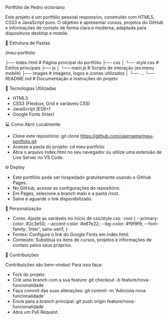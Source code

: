 Portfólio de Pedro victoriano

Este projeto é um portfólio pessoal responsivo, construído com HTML5, CSS3 e JavaScript puro. O objetivo é apresentar cursos, projetos do GitHub e informações de contato de forma clara e moderna, adaptada para dispositivos desktop e mobile.

📁 Estrutura de Pastas

/meu-portfolio

├── index.html        # Página principal do portfólio
├── css
│   └── style.css     # Estilos principais
├── js
│   └── main.js       # Scripts de interação (ex:menu mobile)
├── images            # Imagens, logos e ícones utilizados
│   └── ...
└── README.md         # Documentação e instruções do projeto

🚀 Tecnologias Utilizadas

- HTML5
- CSS3 (Flexbox, Grid e variáveis CSS)
- JavaScript (ES6+)
- Google Fonts (Inter)

💻 Como Abrir Localmente

- Clone este repositório: git clone https://github.com/username/meu-portfolio.git
- Acesse a pasta do projeto: cd meu-portfolio
- Abra o arquivo index.html no seu navegador ou utilize uma extensão de Live Server no VS Code.

🌐 Deploy

- Este portfólio pode ser hospedado gratuitamente usando o GitHub Pages.
- No GitHub, acesse as configurações do repositório.
- Em Pages, selecione a branch main e a pasta /root.
- Salve e aguarde o link disponibilizado.

🎨 Personalização

- Cores: Ajuste as variáveis no início de css/style.css:
:root {
  --primary-color: #2c3e50;
  --accent-color: #e67e22;
  --bg-color: #f9f9f9;
  --font-family: 'Inter', sans-serif;
}
- Fontes: Configure o link do Google Fonts em index.html.
- Conteúdo: Substitua os itens de cursos, projetos e informações de contato pelos seus próprios.

🤝 Contribuições

Contribuições são bem-vindas! Para isso faça:

- Fork do projeto.
- Crie uma branch com a sua feature: git checkout -b feature/nova-funcionalidade
- Faça commit das suas alterações: git commit -m 'Adiciona nova funcionalidade'
- Envie para a branch principal: git push origin feature/nova-funcionalidade
- Abra um Pull Request.
